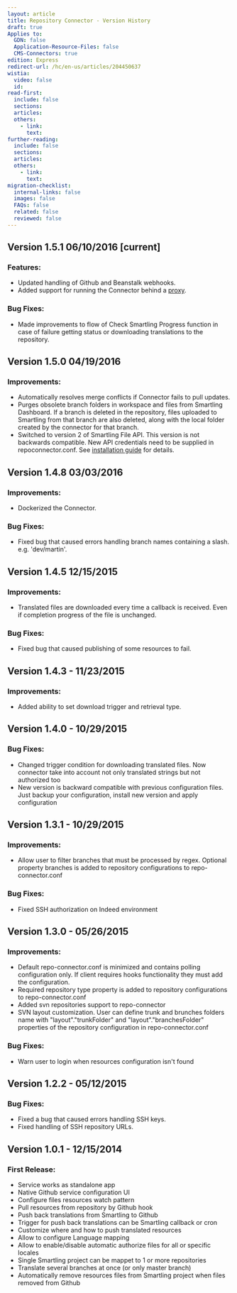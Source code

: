 ```yaml
---
layout: article
title: Repository Connector - Version History
draft: true
Applies to:
  GDN: false
  Application-Resource-Files: false
  CMS-Connectors: true
edition: Express
redirect-url: /hc/en-us/articles/204450637
wistia:
  video: false
  id:
read-first:
  include: false
  sections:
  articles:
  others:
    - link:
      text:
further-reading:
  include: false
  sections:
  articles:
  others:
    - link:
      text:
migration-checklist:
  internal-links: false
  images: false
  FAQs: false
  related: false
  reviewed: false
---
```



## Version 1.5.1 06/10/2016 [current]

### Features:

* Updated handling of Github and Beanstalk webhooks.
* Added support for running the Connector behind a [proxy](http://docs.smartling.com/pages/Repository-Connector/FAQ-and-Advanced/#Proxy).


### Bug Fixes:

* Made improvements to flow of Check Smartling Progress function in case of failure getting status or downloading translations to the repository.


## Version 1.5.0 04/19/2016

### Improvements:

* Automatically resolves merge conflicts if Connector fails to pull updates.
* Purges obsolete branch folders in workspace and files from Smartling Dashboard. If a branch is deleted in the repository, files uploaded to Smartling from that branch are also deleted, along with the local folder created by the connector for that branch.
* Switched to version 2 of Smartling File API. This version is not backwards compatible. New API credentials need to be supplied in repoconnector.conf. See [installation guide](http://docs.smartling.com/pages/Repository-Connector/Install-and-Setup/) for details.


## Version 1.4.8 03/03/2016

### Improvements:

* Dockerized the Connector.


### Bug Fixes:

* Fixed bug that caused errors handling branch names containing a slash. e.g. 'dev/martin'.


## Version 1.4.5 12/15/2015

### Improvements:

* Translated files are downloaded every time a callback is received. Even if completion progress of the file is unchanged.


### Bug Fixes:

* Fixed bug that caused publishing of some resources to fail.


## Version 1.4.3 - 11/23/2015

### Improvements:

* Added ability to set download trigger and retrieval type.


## Version 1.4.0 - 10/29/2015

### Bug Fixes:

* Changed trigger condition for downloading translated files. Now connector take into account not only translated strings but not authorized too
* New version is backward compatible with previous configuration files. Just backup your configuration, install new version and apply configuration


## Version 1.3.1 - 10/29/2015

### Improvements:

* Allow user to filter branches that must be processed by regex. Optional property branches is added to repository configurations to repo-connector.conf


### Bug Fixes:

* Fixed SSH authorization on Indeed environment


## Version 1.3.0 - 05/26/2015

### Improvements:

* Default repo-connector.conf is minimized and contains polling configuration only. If client requires hooks functionality they must add the configuration.
* Required repository type property is added to repository configurations to repo-connector.conf
* Added svn repositories support to repo-connector
* SVN layout customization. User can define trunk and brunches folders name with "layout"."trunkFolder" and "layout"."branchesFolder" properties of the repository configuration in repo-connector.conf


### Bug Fixes:

* Warn user to login when resources configuration isn't found


## Version 1.2.2 - 05/12/2015

### Bug Fixes:

* Fixed a bug that caused errors handling SSH keys.
* Fixed handling of SSH repository URLs.


## Version 1.0.1 - 12/15/2014

### First Release:

* Service works as standalone app
* Native Github service configuration UI
* Configure files resources watch pattern
* Pull resources from repository by Github hook
* Push back translations from Smartling to Github
* Trigger for push back translations can be Smartling callback or cron
* Customize where and how to push translated resources
* Allow to configure Language mapping
* Allow to enable/disable automatic authorize files for all or specific locales
* Single Smartling project can be mappet to 1 or more repositories
* Translate several branches at once (or only master branch)
* Automatically remove resources files from Smartling project when files removed from Github
